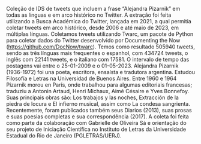 Coleção de IDS de tweets que incluem a frase “Alejandra Pizarnik” em todas as línguas e em arco histórico no Twitter. 
A extração foi feita utilizando a Busca Académica do Twitter, lançada em 2021, a qual permitia coletar tweets em arco histórico, desde 2006 e até maio de 2023, em múltiplas línguas. 
Coletamos tweets utilizando Twarc, um pacote de Python para coletar dados do Twitter desenvolvido por Documenting the Now (https://github.com/DocNow/twarc). 
Temos como resultado 505940 tweets, sendo as três línguas mais frequentes o espanhol, com 434724 tweets, o inglês com 22141 tweets, e o italiano com 17581. 
O intervalo de tempo das postagens vai entre o 25-01-2009 e o 01-05-2023. 
Alejandra Pizarnik (1936-1972) foi una poeta, escritora, ensaísta e tradutora argentina.​ Estudou Filosofía e Letras na Universidad de Buenos Aires. Entre 1960 e 1964 Pizarnik morou en París, onde trabalhou para algumas editoriais francesas; traduziu a Antonin Artaud, Henri Michaux, Aimé Césaire e Yves Bonnefoy. Suas principais obras são: Los trabajos y las noches, Extracción de la piedra de locura e El infierno musical, assim como La condesa sangrienta. Recentemente, foram publicados também seus Diarios (2013), suas prosas e suas poesias completas e sua correspondência (2017).
A coleta foi feita como parte da colaboração com Gabrielle de Oliveira Sá e orientação do seu projeto de Iniciação Científica no Instituto de Letras da Universidade Estadual do Rio de Janeiro (PGLETRAS/UERJ).
